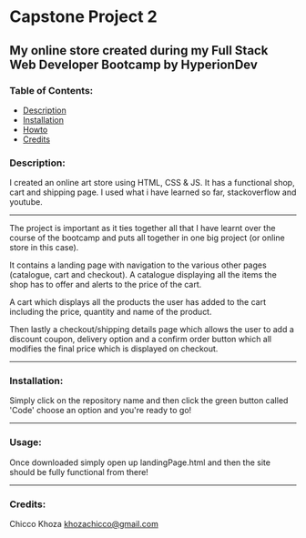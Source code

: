 # Capstone Project 2 

## My online store created during my Full Stack Web Developer Bootcamp by HyperionDev

### Table of Contents:
* [Description](#description)
* [Installation](#installation)
* [Howto](#howto)
* [Credits](#credits)

### <a name="description"></a> Description:
I created an online art store using HTML, CSS & JS. It has a functional shop, cart and shipping page. I used what i have learned so far, stackoverflow and youtube. 
<hr>
The project is important as it ties together all that I have learnt over the course of the bootcamp and puts all together in one big project (or online store in this case).

It contains a landing page with navigation to the various other pages (catalogue, cart and checkout). A catalogue displaying all the items the shop has to offer and alerts to the price of the cart.

A cart which displays all the products the user has added to the cart including the price, quantity and name of the product.

Then lastly a checkout/shipping details page which allows the user to add a discount coupon, delivery option and a confirm order button which all modifies the final price which is displayed on checkout.

<hr>

### <a name="installation"> </a> Installation:
Simply click on the repository name and then click the green button called 'Code' choose an option and you're ready to go!

<hr>

### <a name="howto"> </a> Usage:

Once downloaded simply open up landingPage.html and then the site should be fully functional from there!

<hr>

### <a name="credits"></a> Credits:
Chicco Khoza <khozachicco@gmail.com>
